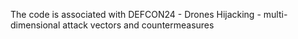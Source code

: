 The code is associated with DEFCON24 - Drones Hijacking - multi-dimensional attack vectors and countermeasures
